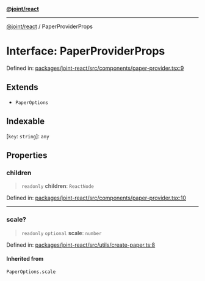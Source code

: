 [**@joint/react**](../README.md)

***

[@joint/react](../README.md) / PaperProviderProps

# Interface: PaperProviderProps

Defined in: [packages/joint-react/src/components/paper-provider.tsx:9](https://github.com/samuelgja/joint/blob/a91832ea2262342cf7ec1914cdb61c5629371a80/packages/joint-react/src/components/paper-provider.tsx#L9)

## Extends

- `PaperOptions`

## Indexable

\[`key`: `string`\]: `any`

## Properties

### children

> `readonly` **children**: `ReactNode`

Defined in: [packages/joint-react/src/components/paper-provider.tsx:10](https://github.com/samuelgja/joint/blob/a91832ea2262342cf7ec1914cdb61c5629371a80/packages/joint-react/src/components/paper-provider.tsx#L10)

***

### scale?

> `readonly` `optional` **scale**: `number`

Defined in: [packages/joint-react/src/utils/create-paper.ts:8](https://github.com/samuelgja/joint/blob/a91832ea2262342cf7ec1914cdb61c5629371a80/packages/joint-react/src/utils/create-paper.ts#L8)

#### Inherited from

`PaperOptions.scale`
